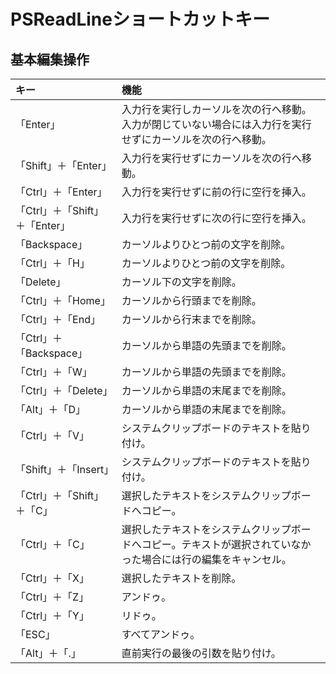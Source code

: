 # PSReadLineショートカットキー

## 基本編集操作

|キー|機能|
|:---|:---|
|「Enter」|入力行を実行しカーソルを次の行へ移動。入力が閉じていない場合には入力行を実行せずにカーソルを次の行へ移動。|
|「Shift」＋「Enter」|入力行を実行せずにカーソルを次の行へ移動。|
|「Ctrl」＋「Enter」|入力行を実行せずに前の行に空行を挿入。|
|「Ctrl」＋「Shift」＋「Enter」|入力行を実行せずに次の行に空行を挿入。|
|「Backspace」|カーソルよりひとつ前の文字を削除。|
|「Ctrl」＋「H」|カーソルよりひとつ前の文字を削除。|
|「Delete」|カーソル下の文字を削除。|
|「Ctrl」＋「Home」|カーソルから行頭までを削除。|
|「Ctrl」＋「End」|カーソルから行末までを削除。|
|「Ctrl」＋「Backspace」|カーソルから単語の先頭までを削除。|
|「Ctrl」＋「W」|カーソルから単語の先頭までを削除。|
|「Ctrl」＋「Delete」|カーソルから単語の末尾までを削除。|
|「Alt」＋「D」|カーソルから単語の末尾までを削除。|
|「Ctrl」＋「V」|システムクリップボードのテキストを貼り付け。|
|「Shift」＋「Insert」|システムクリップボードのテキストを貼り付け。|
|「Ctrl」＋「Shift」＋「C」|選択したテキストをシステムクリップボードへコピー。|
|「Ctrl」＋「C」|選択したテキストをシステムクリップボードへコピー。テキストが選択されていなかった場合には行の編集をキャンセル。|
|「Ctrl」＋「X」|選択したテキストを削除。|
|「Ctrl」＋「Z」|アンドゥ。|
|「Ctrl」＋「Y」|リドゥ。|
|「ESC」|すべてアンドゥ。|
|「Alt」＋「.」|直前実行の最後の引数を貼り付け。|
